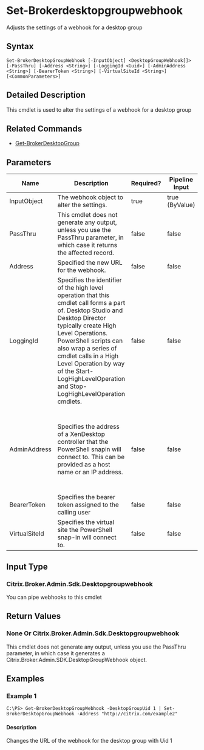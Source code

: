 ﻿
# Set-Brokerdesktopgroupwebhook
Adjusts the settings of a webhook for a desktop group
## Syntax
```
Set-BrokerDesktopGroupWebhook [-InputObject] <DesktopGroupWebhook[]> [-PassThru] [-Address <String>] [-LoggingId <Guid>] [-AdminAddress <String>] [-BearerToken <String>] [-VirtualSiteId <String>] [<CommonParameters>]
```
## Detailed Description
This cmdlet is used to alter the settings of a webhook for a desktop group


## Related Commands

* [Get-BrokerDesktopGroup](./Get-BrokerDesktopGroup/)
## Parameters
| Name   | Description | Required? | Pipeline Input | Default Value |
| --- | --- | --- | --- | --- |
| InputObject | The webhook object to alter the settings. | true | true (ByValue) |  |
| PassThru | This cmdlet does not generate any output, unless you use the PassThru parameter, in which case it returns the affected record. | false | false | False |
| Address | Specified the new URL for the webhook. | false | false |  |
| LoggingId | Specifies the identifier of the high level operation that this cmdlet call forms a part of. Desktop Studio and Desktop Director typically create High Level Operations. PowerShell scripts can also wrap a series of cmdlet calls in a High Level Operation by way of the Start-LogHighLevelOperation and Stop-LogHighLevelOperation cmdlets. | false | false |  |
| AdminAddress | Specifies the address of a XenDesktop controller that the PowerShell snapin will connect to. This can be provided as a host name or an IP address. | false | false | Localhost. Once a value is provided by any cmdlet, this value will become the default. |
| BearerToken | Specifies the bearer token assigned to the calling user | false | false |  |
| VirtualSiteId | Specifies the virtual site the PowerShell snap-in will connect to. | false | false |  |

## Input Type

### Citrix.Broker.Admin.Sdk.Desktopgroupwebhook
You can pipe webhooks to this cmdlet
## Return Values

### None Or Citrix.Broker.Admin.Sdk.Desktopgroupwebhook
This cmdlet does not generate any output, unless you use the PassThru parameter, in which case it generates a Citrix.Broker.Admin.SDK.DesktopGroupWebhook object.
## Examples

### Example 1
```
C:\PS> Get-BrokerDesktopGroupWebhook -DesktopGroupUid 1 | Set-BrokerDesktopGroupWebhook -Address "http://citrix.com/example2"
```
#### Description
Changes the URL of the webhook for the desktop group with Uid 1

